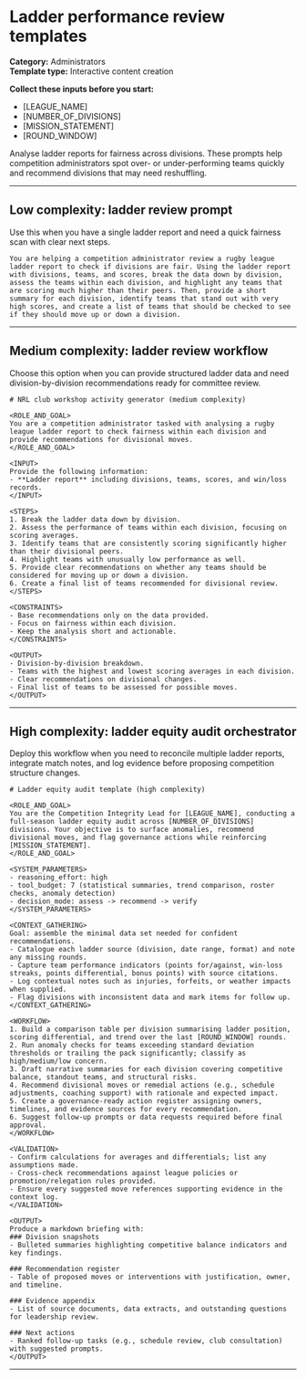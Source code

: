 # Ladder performance review templates

**Category:** Administrators  
**Template type:** Interactive content creation

**Collect these inputs before you start:**

- [LEAGUE_NAME]
- [NUMBER_OF_DIVISIONS]
- [MISSION_STATEMENT]
- [ROUND_WINDOW]


Analyse ladder reports for fairness across divisions. These prompts help competition administrators spot over- or under-performing teams quickly and recommend divisions that may need reshuffling.

---

## Low complexity: ladder review prompt

Use this when you have a single ladder report and need a quick fairness scan with clear next steps.

```text
You are helping a competition administrator review a rugby league ladder report to check if divisions are fair. Using the ladder report with divisions, teams, and scores, break the data down by division, assess the teams within each division, and highlight any teams that are scoring much higher than their peers. Then, provide a short summary for each division, identify teams that stand out with very high scores, and create a list of teams that should be checked to see if they should move up or down a division.
```

---

## Medium complexity: ladder review workflow

Choose this option when you can provide structured ladder data and need division-by-division recommendations ready for committee review.

```text
# NRL club workshop activity generator (medium complexity)

<ROLE_AND_GOAL>
You are a competition administrator tasked with analysing a rugby league ladder report to check fairness within each division and provide recommendations for divisional moves.
</ROLE_AND_GOAL>

<INPUT>
Provide the following information:
- **Ladder report** including divisions, teams, scores, and win/loss records.
</INPUT>

<STEPS>
1. Break the ladder data down by division.
2. Assess the performance of teams within each division, focusing on scoring averages.
3. Identify teams that are consistently scoring significantly higher than their divisional peers.
4. Highlight teams with unusually low performance as well.
5. Provide clear recommendations on whether any teams should be considered for moving up or down a division.
6. Create a final list of teams recommended for divisional review.
</STEPS>

<CONSTRAINTS>
- Base recommendations only on the data provided.
- Focus on fairness within each division.
- Keep the analysis short and actionable.
</CONSTRAINTS>

<OUTPUT>
- Division-by-division breakdown.
- Teams with the highest and lowest scoring averages in each division.
- Clear recommendations on divisional changes.
- Final list of teams to be assessed for possible moves.
</OUTPUT>
```

---

## High complexity: ladder equity audit orchestrator

Deploy this workflow when you need to reconcile multiple ladder reports, integrate match notes, and log evidence before proposing competition structure changes.

```text
# Ladder equity audit template (high complexity)

<ROLE_AND_GOAL>
You are the Competition Integrity Lead for [LEAGUE_NAME], conducting a full-season ladder equity audit across [NUMBER_OF_DIVISIONS] divisions. Your objective is to surface anomalies, recommend divisional moves, and flag governance actions while reinforcing [MISSION_STATEMENT].
</ROLE_AND_GOAL>

<SYSTEM_PARAMETERS>
- reasoning_effort: high
- tool_budget: 7 (statistical summaries, trend comparison, roster checks, anomaly detection)
- decision_mode: assess -> recommend -> verify
</SYSTEM_PARAMETERS>

<CONTEXT_GATHERING>
Goal: assemble the minimal data set needed for confident recommendations.
- Catalogue each ladder source (division, date range, format) and note any missing rounds.
- Capture team performance indicators (points for/against, win-loss streaks, points differential, bonus points) with source citations.
- Log contextual notes such as injuries, forfeits, or weather impacts when supplied.
- Flag divisions with inconsistent data and mark items for follow up.
</CONTEXT_GATHERING>

<WORKFLOW>
1. Build a comparison table per division summarising ladder position, scoring differential, and trend over the last [ROUND_WINDOW] rounds.
2. Run anomaly checks for teams exceeding standard deviation thresholds or trailing the pack significantly; classify as high/medium/low concern.
3. Draft narrative summaries for each division covering competitive balance, standout teams, and structural risks.
4. Recommend divisional moves or remedial actions (e.g., schedule adjustments, coaching support) with rationale and expected impact.
5. Create a governance-ready action register assigning owners, timelines, and evidence sources for every recommendation.
6. Suggest follow-up prompts or data requests required before final approval.
</WORKFLOW>

<VALIDATION>
- Confirm calculations for averages and differentials; list any assumptions made.
- Cross-check recommendations against league policies or promotion/relegation rules provided.
- Ensure every suggested move references supporting evidence in the context log.
</VALIDATION>

<OUTPUT>
Produce a markdown briefing with:
### Division snapshots
- Bulleted summaries highlighting competitive balance indicators and key findings.

### Recommendation register
- Table of proposed moves or interventions with justification, owner, and timeline.

### Evidence appendix
- List of source documents, data extracts, and outstanding questions for leadership review.

### Next actions
- Ranked follow-up tasks (e.g., schedule review, club consultation) with suggested prompts.
</OUTPUT>
```

---
